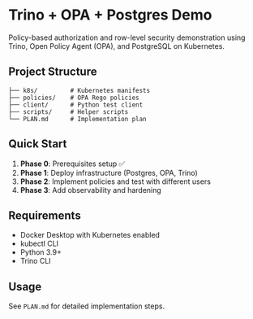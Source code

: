 # Trino + OPA + Postgres Demo

Policy-based authorization and row-level security demonstration using Trino, Open Policy Agent (OPA), and PostgreSQL on Kubernetes.

## Project Structure

```
├── k8s/         # Kubernetes manifests
├── policies/    # OPA Rego policies
├── client/      # Python test client
├── scripts/     # Helper scripts
└── PLAN.md      # Implementation plan
```

## Quick Start

1. **Phase 0**: Prerequisites setup ✅
2. **Phase 1**: Deploy infrastructure (Postgres, OPA, Trino)
3. **Phase 2**: Implement policies and test with different users
4. **Phase 3**: Add observability and hardening

## Requirements

- Docker Desktop with Kubernetes enabled
- kubectl CLI
- Python 3.9+
- Trino CLI

## Usage

See `PLAN.md` for detailed implementation steps.
